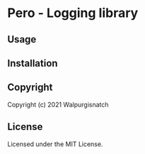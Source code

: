 # Pero - Logging library

## Usage

## Installation

## Copyright

Copyright (c) 2021 Walpurgisnatch

## License

Licensed under the MIT License.
